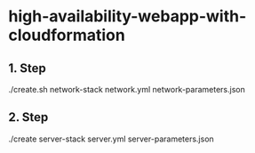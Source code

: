 # high-availability-webapp-with-cloudformation

## 1. Step
./create.sh network-stack network.yml network-parameters.json

## 2. Step
./create server-stack server.yml server-parameters.json
